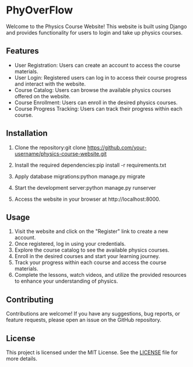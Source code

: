 # PhyOverFlow

Welcome to the Physics Course Website! This website is built using Django and provides functionality for users to login and take up physics courses.

## Features

- User Registration: Users can create an account to access the course materials.
- User Login: Registered users can log in to access their course progress and interact with the website.
- Course Catalog: Users can browse the available physics courses offered on the website.
- Course Enrollment: Users can enroll in the desired physics courses.
- Course Progress Tracking: Users can track their progress within each course.

## Installation

1. Clone the repository:git clone https://github.com/your-username/physics-course-website.git
2. Install the required dependencies:pip install -r requirements.txt
3. Apply database migrations:python manage.py migrate
4. Start the development server:python manage.py runserver

5. Access the website in your browser at http://localhost:8000.

## Usage

1. Visit the website and click on the "Register" link to create a new account.
2. Once registered, log in using your credentials.
3. Explore the course catalog to see the available physics courses.
4. Enroll in the desired courses and start your learning journey.
5. Track your progress within each course and access the course materials.
6. Complete the lessons, watch videos, and utilize the provided resources to enhance your understanding of physics.

## Contributing

Contributions are welcome! If you have any suggestions, bug reports, or feature requests, please open an issue on the GitHub repository.

## License

This project is licensed under the MIT License. See the [LICENSE](LICENSE) file for more details.






